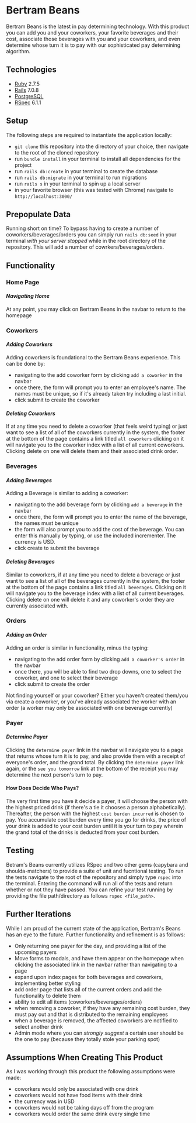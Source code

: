 # Bertram Beans

Bertram Beans is the latest in pay determining technology. With this product you can add you and your coworkers, your favorite beverages and their cost, associate those beverages with you and your coworkers, and even determine whose turn it is to pay with our sophisticated pay determining algorithm.

## Technologies

- [Ruby](https://www.ruby-lang.org/en/) 2.7.5
- [Rails](https://rubyonrails.org/) 7.0.8
- [PostgreSQL](https://www.postgresql.org/)
- [RSpec](https://rspec.info/) 6.1.1

## Setup

The following steps are required to instantiate the application locally:
- `git clone` this repository into the directory of your choice, then navigate to the root of the cloned repository
- run `bundle install` in your terminal to install all dependencies for the project
- run `rails db:create` in your terminal to create the database
- run `rails db:migrate` in your terminal to run migrations
- run `rails s` in your terminal to spin up a local server
- in your favorite browser (this was tested with Chrome) navigate to `http://localhost:3000/`

## Prepopulate Data

Running short on time? To bypass having to create a number of coworkers/beverages/orders you can simply run `rails db:seed` in your terminal *_with your server stopped_* while in the root directory of the repository. This will add a number of cowrkers/beverages/orders.

## Functionality

### Home Page

#### *Navigating Home*
At any point, you may click on Bertram Beans in the navbar to return to the homepage

### Coworkers

#### *Adding Coworkers*
Adding coworkers is foundational to the Bertram Beans experience. This can be done by:
- navigating to the add coworker form by clicking `add a coworker` in the navbar
- once there, the form will prompt you to enter an employee's name. The names must be unique, so if it's already taken try including a last initial.
- click submit to create the coworker

#### *Deleting Coworkers*
If at any time you need to delete a coworker (that feels weird typing) or just want to see a list of all of the coworkers currently in the system, the footer at the bottom of the page contains a link titled `all coworkers` clicking on it will navigate you to the coworker index with a list of all current coworkers. Clicking delete on one will delete them and their associated drink order.

### Beverages

#### *Adding Beverages*
Adding a Beverage is similar to adding a coworker:
- navigating to the add beverage form by clicking `add a beverage` in the navbar
- once there, the form will prompt you to enter the name of the beverage, the names must be unique
- the form will also prompt you to add the cost of the beverage. You can enter this manually by typing, or use the included incrementer. The currency is USD.
- click create to submit the beverage

#### *Deleting Beverages*
Similar to coworkers, if at any time you need to delete a beverage or just want to see a list of all of the beverages currently in the system, the footer at the bottom of the page contains a link titled `all beverages`. Clicking on it will navigate you to the beverage index with a list of all current beverages. Clicking delete on one will delete it and any coworker's order they are currently associated with.

### Orders

#### *Adding an Order*
Adding an order is similar in functionality, minus the typing:
- navigating to the add order form by clicking `add a coworker's order` in the navbar
- once there, you will be able to find two drop downs, one to select the coworker, and one to select their beverage
- click submit to create the order

Not finding yourself or your coworker? Either you haven't created them/you via create a coworker, or you've already associated the worker with an order (a worker may only be associated with one beverage currently)

### Payer

#### *Determine Payer*
Clicking the `determine payer` link in the navbar will navigate you to a page that returns whose turn it is to pay, and also provide them with a receipt of everyone's order, and the grand total. By clicking the `determine payer` link again, or the `see you tomorrow` link at the bottom of the receipt you may determine the next person's turn to pay.

#### How Does Decide Who Pays?
The very first time you have it decide a payer, it will choose the person with the highest priced drink (if there's a tie it chooses a person alphabetically). Thereafter, the person with the highest `cost burden incurred` is chosen to pay. You accumulate cost burden every time you go for drinks, the price of your drink is added to your cost burden until it is your turn to pay wherein the grand total of the drinks is deducted from your cost burden.

## Testing

Betram's Beans currently utilizes RSpec and two other gems (capybara and shoulda-matchers) to provide a suite of unit and fucntional testing. To run the tests navigate to the root of the repository and simply type `rspec` into the terminal. Entering the command will run all of the tests and return whether or not they have passed. You can refine your test running by providing the file path/directory as follows `rspec <file_path>`.

## Further Iterations

While I am proud of the current state of the application, Bertram's Beans has an eye to the future. Further functionality and refinement is as follows:
- Only returning one payer for the day, and providing a list of the upcoming payers
- Move forms to modals, and have them appear on the homepage when clicking the associated link in the navbar rather than navigating to a page
- expand upon index pages for both beverages and coworkers, implementing better styling
- add order page that lists all of the current orders and add the functionality to delete them
- ability to edit all items (coworkers/beverages/orders)
- when removing a coworker, if they have any remaining cost burden, they must pay out and that is distributed to the remaining employees
- when a beverage is removed, the affected coworkers are notified to select another drink
- Admin mode where you can *strongly suggest* a certain user should be the one to pay (because they totally stole your parking spot)

## Assumptions When Creating This Product

As I was working through this product the following assumptions were made:
- coworkers would only be associated with one drink
- coworkers would not have food items with their drink
- the currency was in USD
- coworkers would not be taking days off from the program
- coworkers would order the same drink every single time
